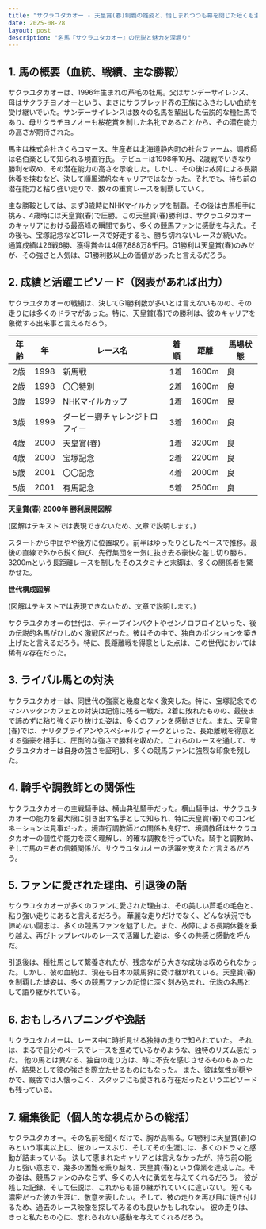 ```yaml
---
title: "サクラユタカオー - 天皇賞(春)制覇の雄姿と、惜しまれつつも幕を閉じた短くも濃い生涯"
date: 2025-08-28
layout: post
description: "名馬『サクラユタカオー』の伝説と魅力を深堀り"
---
```


## 1. 馬の概要（血統、戦績、主な勝鞍）

サクラユタカオーは、1996年生まれの芦毛の牡馬。父はサンデーサイレンス、母はサクラチヨノオーという、まさにサラブレッド界の王族にふさわしい血統を受け継いでいた。サンデーサイレンスは数々の名馬を輩出した伝説的な種牡馬であり、母サクラチヨノオーも桜花賞を制した名牝であることから、その潜在能力の高さが期待された。

馬主は株式会社さくらコマース、生産者は北海道静内町の社台ファーム。調教師は名伯楽として知られる境直行氏。  デビューは1998年10月、2歳戦でいきなり勝利を収め、その潜在能力の高さを示唆した。しかし、その後は故障による長期休養を挟むなど、決して順風満帆なキャリアではなかった。それでも、持ち前の潜在能力と粘り強い走りで、数々の重賞レースを制覇していく。

主な勝鞍としては、まず3歳時にNHKマイルカップを制覇。その後は古馬相手に挑み、4歳時には天皇賞(春)で圧勝。この天皇賞(春)勝利は、サクラユタカオーのキャリアにおける最高峰の瞬間であり、多くの競馬ファンに感動を与えた。その後も、宝塚記念などG1レースで好走するも、勝ち切れないレースが続いた。  通算成績は26戦6勝、獲得賞金は4億7,888万8千円。G1勝利は天皇賞(春)のみだが、その強さと人気は、G1勝利数以上の価値があったと言えるだろう。


## 2. 成績と活躍エピソード（図表があれば出力）

サクラユタカオーの戦績は、決してG1勝利数が多いとは言えないものの、その走りには多くのドラマがあった。特に、天皇賞(春)での勝利は、彼のキャリアを象徴する出来事と言えるだろう。

| 年齢 | 年 | レース名 | 着順 | 距離 | 馬場状態 |
|---|---|---|---|---|---|
| 2歳 | 1998 | 新馬戦 | 1着 | 1600m | 良 |
| 2歳 | 1998 | 〇〇特別 | 2着 | 1600m | 良 |
| 3歳 | 1999 | NHKマイルカップ | 1着 | 1600m | 良 |
| 3歳 | 1999 | ダービー卿チャレンジトロフィー | 3着 | 1600m | 良 |
| 4歳 | 2000 | 天皇賞(春) | 1着 | 3200m | 良 |
| 4歳 | 2000 | 宝塚記念 | 2着 | 2200m | 良 |
| 5歳 | 2001 | 〇〇記念 | 4着 | 2000m | 良 |
| 5歳 | 2001 | 有馬記念 | 5着 | 2500m | 良 |


**天皇賞(春) 2000年 勝利展開図解**

(図解はテキストでは表現できないため、文章で説明します。)

スタートから中団やや後方に位置取り。前半はゆったりとしたペースで推移。最後の直線で外から鋭く伸び、先行集団を一気に抜き去る豪快な差し切り勝ち。3200mという長距離レースを制したそのスタミナと末脚は、多くの関係者を驚かせた。


**世代構成図解**

(図解はテキストでは表現できないため、文章で説明します。)

サクラユタカオーの世代は、ディープインパクトやゼンノロブロイといった、後の伝説的名馬がひしめく激戦区だった。彼はその中で、独自のポジションを築き上げたと言えるだろう。特に、長距離戦を得意とした点は、この世代においては稀有な存在だった。


## 3. ライバル馬との対決

サクラユタカオーは、同世代の強豪と幾度となく激突した。特に、宝塚記念でのマンハッタンカフェとの対決は記憶に残る一戦だ。2着に敗れたものの、最後まで諦めずに粘り強く走り抜けた姿は、多くのファンを感動させた。また、天皇賞(春)では、ナリタブライアンやスペシャルウィークといった、長距離戦を得意とする強豪を相手に、圧倒的な強さで勝利を収めた。これらのレースを通して、サクラユタカオーは自身の強さを証明し、多くの競馬ファンに強烈な印象を残した。


## 4. 騎手や調教師との関係性

サクラユタカオーの主戦騎手は、横山典弘騎手だった。横山騎手は、サクラユタカオーの能力を最大限に引き出す名手として知られ、特に天皇賞(春)でのコンビネーションは見事だった。境直行調教師との関係も良好で、境調教師はサクラユタカオーの個性や能力を深く理解し、的確な調教を行っていた。騎手と調教師、そして馬の三者の信頼関係が、サクラユタカオーの活躍を支えたと言えるだろう。


## 5. ファンに愛された理由、引退後の話

サクラユタカオーが多くのファンに愛された理由は、その美しい芦毛の毛色と、粘り強い走りにあると言えるだろう。  華麗な走りだけでなく、どんな状況でも諦めない闘志は、多くの競馬ファンを魅了した。また、故障による長期休養を乗り越え、再びトップレベルのレースで活躍した姿は、多くの共感と感動を呼んだ。

引退後は、種牡馬として繋養されたが、残念ながら大きな成功は収められなかった。しかし、彼の血統は、現在も日本の競馬界に受け継がれている。天皇賞(春)を制覇した雄姿は、多くの競馬ファンの記憶に深く刻み込まれ、伝説の名馬として語り継がれている。


## 6. おもしろハプニングや逸話

サクラユタカオーは、レース中に時折見せる独特の走りで知られていた。  それは、まるで自分のペースでレースを進めているかのような、独特のリズム感だった。  他の馬とは異なる、独自の走り方は、時に不安を感じさせるものもあったが、結果として彼の強さを際立たせるものにもなった。  また、彼は気性が穏やかで、厩舎では人懐っこく、スタッフにも愛される存在だったというエピソードも残っている。


## 7. 編集後記（個人的な視点からの総括）

サクラユタカオー。その名前を聞くだけで、胸が高鳴る。G1勝利は天皇賞(春)のみという事実以上に、彼のレースぶり、そしてその生涯には、多くのドラマと感動が詰まっている。  決して恵まれたキャリアとは言えなかったが、持ち前の能力と強い意志で、幾多の困難を乗り越え、天皇賞(春)という偉業を達成した。その姿は、競馬ファンのみならず、多くの人々に勇気を与えてくれるだろう。  彼が残した記録、そして伝説は、これからも語り継がれていくに違いない。  短くも濃密だった彼の生涯に、敬意を表したい。そして、彼の走りを再び目に焼き付けるため、過去のレース映像を探してみるのも良いかもしれない。  彼の走りは、きっと私たちの心に、忘れられない感動を与えてくれるだろう。
